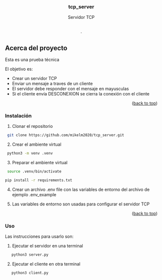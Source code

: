 

  <h3 align="center">tcp_server</h3>

  <p align="center">
    Servidor TCP
    <br />
    <br />
    <br />
    <!-- <a href="https://service-streaming.onrender.com/">View Demo</a> -->
    ·
  </p>
</div>


<!-- ABOUT THE PROJECT -->
## Acerca del proyecto

Esta es una prueba técnica

El objetivo es:
* Crear un servidor TCP
* Enviar un mensaje a traves de un cliente
* El servidor debe responder con el mensaje en mayusculas
* Si el cliente envía DESCONEXION se cierra la conexión con el cliente

<p align="right">(<a href="#readme-top">back to top</a>)</p>

### Instalación

1. Clonar el repositorio
  ```sh
   git clone https://github.com/mikelm2020/tcp_server.git
   ```
2. Crear el ambiente virtual
  ```sh
   python3 -m venv .venv
   ```
3. Preparar el ambiente virtual
  ```sh
   source .venv/bin/activate
   ```
   ```sh
   pip install -r requirements.txt
   ```
4. Crear un archivo .env file con las variables de entorno del archivo de ejemplo .env_example

5. Las variables de entorno son usadas para configurar el servidor TCP

<p align="right">(<a href="#readme-top">back to top</a>)</p>

### Uso

Las instrucciones para usarlo son:
1. Ejecutar el servidor en una terminal
```sh
   python3 server.py
   ```
2. Ejecutar el cliente en otra terminal
```sh
   python3 client.py
   ```
